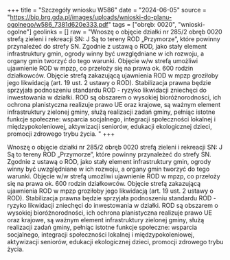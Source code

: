 +++
title = "Szczegóły wniosku W586"
date = "2024-06-05"
source = "https://bip.brg.gda.pl/images/uploads/wnioski-do-planu-ogolnego/w586_7381d620e333.pdf"
tags = ["obręb: 0020", "wnioski-ogolne"]
geolinks = []
raw = "Wnoszę o objęcie działki nr 285/2 obręb 0020 strefą zieleni i rekreacji SN: J Są to tereny ROD „Przymorze”, które powinny przynależeć do strefy SN. Zgodnie z ustawą o ROD,  jako stały element infrastruktury gmin, ogrody winny być uwzględniane w ich rozwoju, a organy  gmin tworzyć do tego warunki. Objęcie w/w strefą umożliwi ujawnienie ROD w mpzp, co przełoży  się na prawa ok. 600 rodzin działkowców. Objęcie strefą zakazującą ujawnienia ROD w mpzp groziłoby jego likwidacją (art. 19 ust. 2 ustawy o ROD). Stabilizacja prawna będzie sprzyjała podnoszeniu standardu ROD - ryzyko likwidacji zniechęci do inwestowania w działki. ROD są obszarem o wysokiej bioróżnorodności, ich ochrona planistyczna realizuje prawo UE oraz krajowe, są ważnym element infrastruktury zielonej gminy, służą realizacji zadań gminy, pełniąc istotne funkcje społeczne: wsparcia socjalnego, integracji społeczności lokalnej i międzypokoleniowej, aktywizacji seniorów, edukacji ekologicznej dzieci, promocji zdrowego trybu życia. "
+++

Wnoszę o objęcie działki nr 285/2 obręb 0020 strefą zieleni i rekreacji SN:
J
Są to tereny ROD „Przymorze”, które powinny przynależeć do strefy SN. Zgodnie z ustawą o ROD, 
jako stały element infrastruktury gmin, ogrody winny być uwzględniane w ich rozwoju, a organy 
gmin tworzyć do tego warunki. Objęcie w/w strefą umożliwi ujawnienie ROD w mpzp, co przełoży 
się na prawa ok. 600 rodzin działkowców. Objęcie strefą zakazującą ujawnienia ROD w mpzp
groziłoby jego likwidacją (art. 19 ust. 2 ustawy o ROD). Stabilizacja prawna będzie sprzyjała
podnoszeniu standardu ROD - ryzyko likwidacji zniechęci do inwestowania w działki. ROD są
obszarem o wysokiej bioróżnorodności, ich ochrona planistyczna realizuje prawo UE oraz krajowe,
są ważnym element infrastruktury zielonej gminy, służą realizacji zadań gminy, pełniąc istotne
funkcje społeczne: wsparcia socjalnego, integracji społeczności lokalnej i międzypokoleniowej,
aktywizacji seniorów, edukacji ekologicznej dzieci, promocji zdrowego trybu życia.



